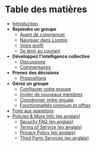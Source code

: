 # Table des matières

* [Introduction](README.md)
* **Rejoindre un groupe**
   * [Avant de commencer](getting_started.md)
   * [Naviguer dans Loomio](reading_loomio.md)
   * [Votre profil](your_user_profile.md)
   * [Se tenir au courant](keeping_up_to_date.md)
* **Développez l'intelligence collective**
   * [Discussions](discussion_threads.md)
   * [Commentaires](comments.md)
* **Prenez des décisions**
   * [Propositions](proposals.md)
* **Gérez un groupe**
   * [Configurer votre groupe](group_settings.md)
   * [Inviter de nouveaux membres](inviting_new_members.md)
   * [Coordonner votre groupe](coordinating_your_group.md)
   * [Fonctionnalités premium et offres](pricing.md)
* [Foire aux questions](frequently_asked_questions.md)
* [Policies & More Info (en anglais)](../en/policies.md)
   * [Security FAQ (en anglais)](../en/security_privacy.md)
   * [Terms of Service (en anglais)](../en/terms_of_service.md)
   * [Privacy Policy (en anglais)](../en/privacy_policy.md)
   * [Third Party Services (en anglais)](../en/third_party_services.md)
